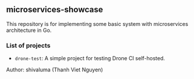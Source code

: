 ## microservices-showcase


This repository is for implementing some basic system with microservices architecture in Go.


### List of projects

- `drone-test`: A simple project for testing Drone CI self-hosted.


Author: shivaluma (Thanh Viet Nguyen)

